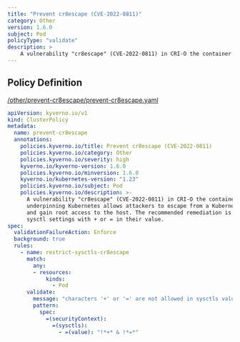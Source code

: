 ```yaml
---
title: "Prevent cr8escape (CVE-2022-0811)"
category: Other
version: 1.6.0
subject: Pod
policyType: "validate"
description: >
    A vulnerability "cr8escape" (CVE-2022-0811) in CRI-O the container runtime engine underpinning Kubernetes allows attackers to escape from a Kubernetes container and gain root access to the host. The recommended remediation is to disallow sysctl settings with + or = in their value.
---
```


## Policy Definition
<a href="https://github.com/kyverno/policies/raw/main//other/prevent-cr8escape/prevent-cr8escape.yaml" target="-blank">/other/prevent-cr8escape/prevent-cr8escape.yaml</a>

```yaml
apiVersion: kyverno.io/v1
kind: ClusterPolicy
metadata:
  name: prevent-cr8escape
  annotations:
    policies.kyverno.io/title: Prevent cr8escape (CVE-2022-0811)
    policies.kyverno.io/category: Other
    policies.kyverno.io/severity: high
    kyverno.io/kyverno-version: 1.6.0
    policies.kyverno.io/minversion: 1.6.0
    kyverno.io/kubernetes-version: "1.23"
    policies.kyverno.io/subject: Pod
    policies.kyverno.io/description: >-
      A vulnerability "cr8escape" (CVE-2022-0811) in CRI-O the container runtime engine
      underpinning Kubernetes allows attackers to escape from a Kubernetes container
      and gain root access to the host. The recommended remediation is to disallow
      sysctl settings with + or = in their value.
spec:
  validationFailureAction: Enforce
  background: true
  rules:
    - name: restrict-sysctls-cr8escape
      match:
        any:
        - resources:
            kinds:
              - Pod
      validate:
        message: "characters '+' or '=' are not allowed in sysctls values"
        pattern:
          spec:
            =(securityContext):
              =(sysctls):
                - =(value): "!*+* & !*=*"

```
